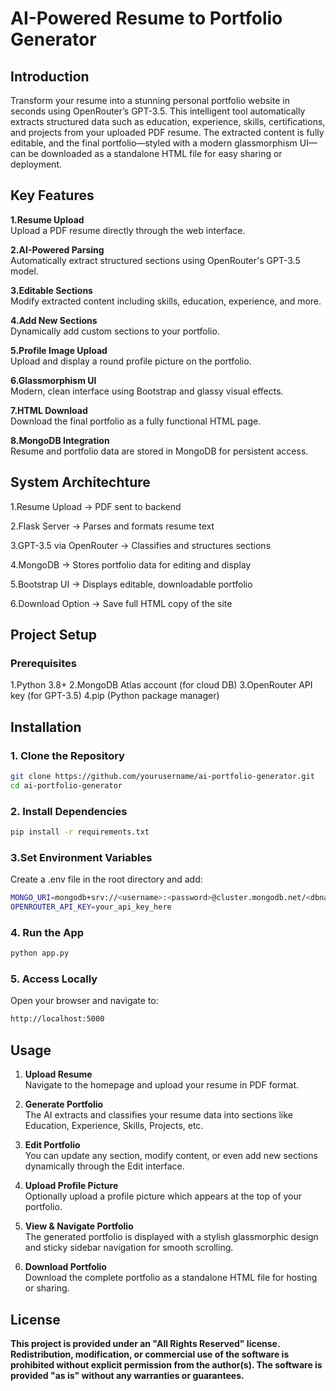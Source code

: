 # AI-Powered Resume to Portfolio Generator
## Introduction

Transform your resume into a stunning personal portfolio website in seconds using OpenRouter’s GPT-3.5. This intelligent tool automatically extracts structured data such as education, experience, skills, certifications, and projects from your uploaded PDF resume. The extracted content is fully editable, and the final portfolio—styled with a modern glassmorphism UI—can be downloaded as a standalone HTML file for easy sharing or deployment.

## Key Features

**1.Resume Upload**  
Upload a PDF resume directly through the web interface.

**2.AI-Powered Parsing**  
Automatically extract structured sections using OpenRouter's GPT-3.5 model.

**3.Editable Sections**  
Modify extracted content including skills, education, experience, and more.

**4.Add New Sections**  
Dynamically add custom sections to your portfolio.

**5.Profile Image Upload**  
Upload and display a round profile picture on the portfolio.

**6.Glassmorphism UI**  
Modern, clean interface using Bootstrap and glassy visual effects.

**7.HTML Download**  
Download the final portfolio as a fully functional HTML page.

**8.MongoDB Integration**  
Resume and portfolio data are stored in MongoDB for persistent access.

## System Architechture

1.Resume Upload → PDF sent to backend

2.Flask Server → Parses and formats resume text

3.GPT-3.5 via OpenRouter → Classifies and structures sections

4.MongoDB → Stores portfolio data for editing and display

5.Bootstrap UI → Displays editable, downloadable portfolio

6.Download Option → Save full HTML copy of the site 

## Project Setup

### Prerequisites

1.Python 3.8+
2.MongoDB Atlas account (for cloud DB)
3.OpenRouter API key (for GPT-3.5)
4.pip (Python package manager)

##  Installation

### 1. Clone the Repository
```bash
git clone https://github.com/yourusername/ai-portfolio-generator.git
cd ai-portfolio-generator
```
### 2. Install Dependencies
```bash
pip install -r requirements.txt
```
### 3.Set Environment Variables
Create a .env file in the root directory and add:
```bash
MONGO_URI=mongodb+srv://<username>:<password>@cluster.mongodb.net/<dbname>
OPENROUTER_API_KEY=your_api_key_here
```
### 4. Run the App
   ```bash
python app.py
```
### 5. Access Locally
Open your browser and navigate to:
```bash
http://localhost:5000
```
##  Usage

1. **Upload Resume**  
   Navigate to the homepage and upload your resume in PDF format.

2. **Generate Portfolio**  
   The AI extracts and classifies your resume data into sections like Education, Experience, Skills, Projects, etc.

3. **Edit Portfolio**  
   You can update any section, modify content, or even add new sections dynamically through the Edit interface.

4. **Upload Profile Picture**  
   Optionally upload a profile picture which appears at the top of your portfolio.

5. **View & Navigate Portfolio**  
   The generated portfolio is displayed with a stylish glassmorphic design and sticky sidebar navigation for smooth scrolling.

6. **Download Portfolio**  
   Download the complete portfolio as a standalone HTML file for hosting or sharing.
   
## License 
**This project is provided under an "All Rights Reserved" license. Redistribution, modification, or commercial use of the software is prohibited without explicit permission from the author(s). The software is provided "as is" without any warranties or guarantees.**








